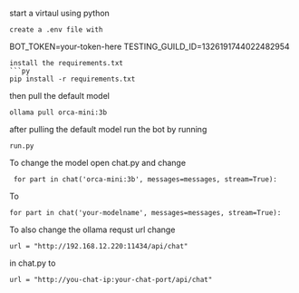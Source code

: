 start a virtaul using python
```
create a .env file with 
```
BOT_TOKEN=your-token-here
TESTING_GUILD_ID=1326191744022482954
```
install the requirements.txt
```py
pip install -r requirements.txt
```
then pull the default model
```
ollama pull orca-mini:3b
```
after pulling the default model run the bot by running 
```
run.py
```
To change the model open chat.py and change 
``` 
 for part in chat('orca-mini:3b', messages=messages, stream=True):
```
To
```
for part in chat('your-modelname', messages=messages, stream=True):
```
To also change the ollama requst url change 
```
url = "http://192.168.12.220:11434/api/chat"
``` 
in chat.py to 
```
url = "http://you-chat-ip:your-chat-port/api/chat"
```